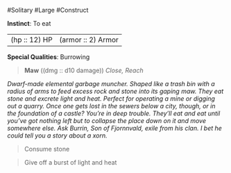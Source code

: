 #Solitary #Large #Construct

**Instinct**: To eat

|       |         |
| ----- | ------- |
| (hp :: 12) HP | (armor :: 2) Armor |

**Special Qualities**: Burrowing

> **Maw** ((dmg :: d10 damage))
> *Close, Reach*

*Dwarf-made elemental garbage muncher. Shaped like a trash bin with a radius of arms to feed excess rock and stone into its gaping maw. They eat stone and excrete light and heat. Perfect for operating a mine or digging out a quarry. Once one gets lost in the sewers below a city, though, or in the foundation of a castle? You’re in deep trouble. They’ll eat and eat until you’ve got nothing left but to collapse the place down on it and move somewhere else. Ask Burrin, Son of Fjornnvald, exile from his clan. I bet he could tell you a story about a xorn.*

>Consume stone

>Give off a burst of light and heat